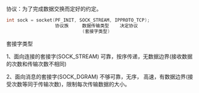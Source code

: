 协议：为了完成数据交换而定好的约定。

```c
int sock = socket(PF_INIT, SOCK_STREAM, IPPROTO_TCP);
                  协议族     数据传输类型    决定协议
                            (套接字类型)
```

套接字类型

1、面向连接的套接字(SOCK_STREAM)  可靠，按序传递，无数据边界(接收数据的次数和传输次数不相同)

2、面向消息的套接字(SOCK_DGRAM)  不够可靠，无序， 高速，有数据边界(接受次数等同于传输次数)，限制每次传输数据的大小。

